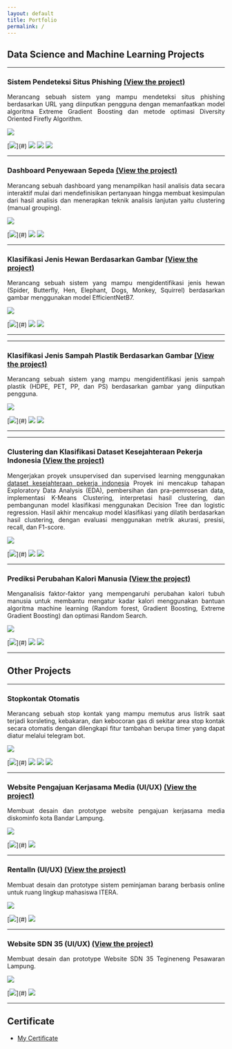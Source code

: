 ```yaml
---
layout: default
title: Portfolio
permalink: /
---
```


## Data Science and Machine Learning Projects

---

### Sistem Pendeteksi Situs Phishing <a href="https://deteksi-phishing.streamlit.app/" target="_blank">(View the project)</a>

<p style="text-align: justify;">Merancang sebuah sistem yang mampu mendeteksi situs phishing berdasarkan URL yang diinputkan pengguna dengan memanfaatkan model algoritma Extreme Gradient Boosting dan metode optimasi Diversity Oriented Firefly Algorithm.</p>

<img src="images/Project_1.jpg?raw=true"/>

[![](https://img.shields.io/badge/Individual-Project-blue?)](#) [![](https://img.shields.io/badge/Python-white?logo=Python)](#) [![](https://img.shields.io/badge/scikit--learn-white?logo=scikit-learn)](#) [![](https://img.shields.io/badge/Streamlit-white?logo=streamlit)](#)

---

### Dashboard Penyewaan Sepeda <a href="https://sewa-sepeda-dashboard.streamlit.app/" target="_blank">(View the project)</a>

<p style="text-align: justify;">Merancang sebuah dashboard yang menampilkan hasil analisis data secara interaktif mulai dari mendefinisikan pertanyaan hingga membuat kesimpulan dari hasil analisis dan menerapkan teknik analisis lanjutan yaitu clustering (manual grouping).</p>

<img src="images/Project_2.jpg?raw=true"/>

[![](https://img.shields.io/badge/Individual-Project-blue?)](#) [![](https://img.shields.io/badge/Python-white?logo=Python)](#) [![](https://img.shields.io/badge/Streamlit-white?logo=streamlit)](#)

---

### Klasifikasi Jenis Hewan Berdasarkan Gambar <a href="https://image-classifier-1912.vercel.app/" target="_blank">(View the project)</a> 

<p style="text-align: justify;">Merancang sebuah sistem yang mampu mengidentifikasi jenis hewan (Spider, Butterfly, Hen, Elephant, Dogs, Monkey, Squirrel) berdasarkan gambar menggunakan model EfficientNetB7.</p> 

<img src="images/Project_6.jpg?raw=true"/>

[![](https://img.shields.io/badge/Individual-Project-blue?)](#) [![](https://img.shields.io/badge/Python-white?logo=Python)](#) [![](https://img.shields.io/badge/scikit--learn-white?logo=scikit-learn)](#)

---

---

### Klasifikasi Jenis Sampah Plastik Berdasarkan Gambar <a href="https://image-classifier-1912.vercel.app/" target="_blank">(View the project)</a> 

<p style="text-align: justify;">Merancang sebuah sistem yang mampu mengidentifikasi jenis sampah plastik (HDPE, PET, PP, dan PS) berdasarkan gambar yang diinputkan pengguna.</p> 

<img src="images/Project_5.jpg?raw=true"/>

[![](https://img.shields.io/badge/Team-Project-blue?)](#) [![](https://img.shields.io/badge/Python-white?logo=Python)](#) [![](https://img.shields.io/badge/TensorFlow-FF6F00?logo=tensorflow&logoColor=white)](#)

---

---

### Clustering dan Klasifikasi Dataset Kesejahteraan Pekerja Indonesia <a href="https://github.com/almuktabarr/Proyek_clustering_classification.git" target="_blank">(View the project)</a> 

<p style="text-align: justify;">Mengerjakan proyek unsupervised dan supervised learning menggunakan <a href="https://www.kaggle.com/datasets/wowevan/dataset-kesejahteraan-pekerja-indonesia" target="_blank">dataset kesejahteraan pekerja indonesia</a> Proyek ini mencakup tahapan Exploratory Data Analysis (EDA), pembersihan dan pra-pemrosesan data, implementasi K-Means Clustering, interpretasi hasil clustering, dan pembangunan model klasifikasi menggunakan Decision Tree dan logistic regression. Hasil akhir mencakup model klasifikasi yang dilatih berdasarkan hasil clustering, dengan evaluasi menggunakan metrik akurasi, presisi, recall, dan F1-score.</p> 

<img src="images/Project_4.jpg?raw=true"/>

[![](https://img.shields.io/badge/Individual-Project-blue?)](#) [![](https://img.shields.io/badge/Python-white?logo=Python)](#) [![](https://img.shields.io/badge/scikit--learn-white?logo=scikit-learn)](#)

---

### Prediksi Perubahan Kalori Manusia <a href="https://www.kaggle.com/code/malmuktabar/olc-final-project/notebook" target="_blank">(View the project)</a>

<p style="text-align: justify;">Menganalisis faktor-faktor yang mempengaruhi perubahan kalori tubuh manusia untuk membantu mengatur kadar kalori menggunakan bantuan algoritma machine learning (Random forest, Gradient Boosting, Extreme Gradient Boosting) dan optimasi Random Search.</p>

<img src="images/Project_3.jpg?raw=true"/>

[![](https://img.shields.io/badge/Team-Project-blue?)](#) [![](https://img.shields.io/badge/Python-white?logo=Python)](#) [![](https://img.shields.io/badge/scikit--learn-white?logo=scikit-learn)](#)

---

## Other Projects

---

### Stopkontak Otomatis

<p style="text-align: justify;">Merancang sebuah stop kontak yang mampu memutus arus listrik saat terjadi korsleting, kebakaran, dan kebocoran gas di sekitar area stop kontak secara otomatis dengan dilengkapi fitur tambahan berupa timer yang dapat diatur melalui telegram bot.</p>

<img src="images/IOT.jpg?raw=true"/>

[![](https://img.shields.io/badge/Team-Project-blue?)](#) [![](https://img.shields.io/badge/Arduino_Uno-green?logo=Arduino)](#) [![](https://img.shields.io/badge/C++-blue?logo=cplusplus)](#) [![](https://img.shields.io/badge/Fritzing-red?logo=fritzing)](#)

---

### Website Pengajuan Kerjasama Media (UI/UX) <a href="https://www.figma.com/design/MshBR8OJGS0z3HtwTaFK9I/Website-Pengajuan-Kerjasama-Media?node-id=0-1&t=wC61aPb319DE3Db6-1" target="_blank">(View the project)</a>

<p style="text-align: justify;">Membuat desain dan prototype website pengajuan kerjasama media diskominfo kota Bandar Lampung.</p>

<img src="images/Ot_2.jpg?raw=true"/>

[![](https://img.shields.io/badge/Team-Project-blue?)](#) [![](https://img.shields.io/badge/Figma-white?logo=figma)](#)

---

### RentalIn (UI/UX) <a href="https://www.figma.com/design/TsvfWqh4KT9TXkISUaDBaq/RentalIn?node-id=1-14&t=8aIaM3IaigU98PnU-1" target="_blank">(View the project)</a>

<p style="text-align: justify;">Membuat desain dan prototype sistem peminjaman barang berbasis online untuk ruang lingkup mahasiswa ITERA.</p>

<img src="images/Ot_3.jpg?raw=true"/>

[![](https://img.shields.io/badge/Team-Project-blue?)](#) [![](https://img.shields.io/badge/Figma-white?logo=figma)](#)

---

### Website SDN 35 (UI/UX) <a href="https://www.figma.com/design/XyBYrtnECn6vjKR7KFYnRE/Desain-Web-SDN-35?node-id=0-1&t=kDxQZl2C2kAoe3ai-1" target="_blank">(View the project)</a>

<p style="text-align: justify;">Membuat desain dan prototype Website SDN 35 Tegineneng Pesawaran Lampung.</p>

<img src="images/Ot_4.jpg?raw=true"/>

[![](https://img.shields.io/badge/Individual-Project-blue?)](#) [![](https://img.shields.io/badge/Figma-white?logo=figma)](#)

---

## Certificate

- <a href="https://drive.google.com/drive/folders/1DUcuc8I548pGfOQoRiGNak_FgQO_hh0c?usp=drive_link" target="_blank">My Certificate</a>
